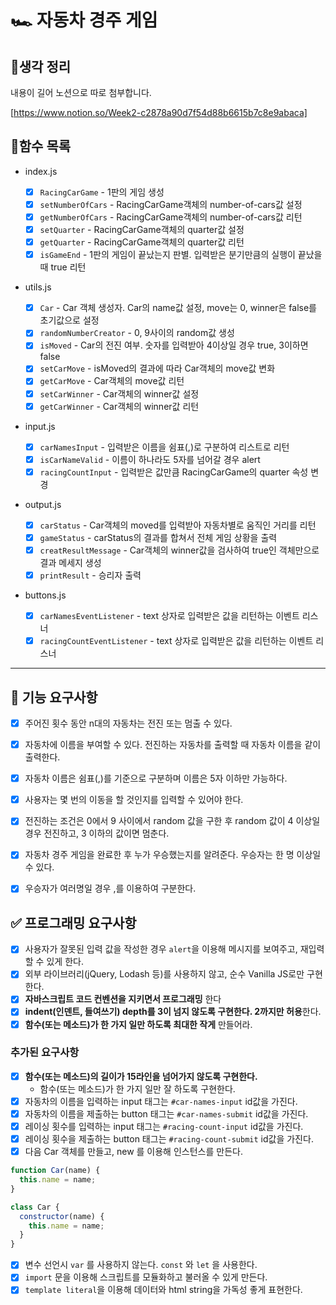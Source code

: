 # 🏎️ 자동차 경주 게임

## 📌생각 정리
내용이 길어 노션으로 따로 첨부합니다.

[https://www.notion.so/Week2-c2878a90d7f54d88b6615b7c8e9abaca]

## 📌함수 목록
- index.js
    
    - [x] `RacingCarGame` - 1판의 게임 생성   
    - [x] `setNumberOfCars` - RacingCarGame객체의 number-of-cars값 설정   
    - [x] `getNumberOfCars` - RacingCarGame객체의 number-of-cars값 리턴   
    - [x] `setQuarter` - RacingCarGame객체의 quarter값 설정   
    - [x] `getQuarter` - RacingCarGame객체의 quarter값 리턴   
    - [x] `isGameEnd` - 1판의 게임이 끝났는지 판별. 입력받은 분기만큼의 실행이 끝났을 때 true 리턴   

- utils.js
    - [x] `Car` - Car 객체 생성자. Car의 name값 설정, move는 0, winner은 false를 초기값으로 설정   
    - [x] `randomNumberCreator` - 0, 9사이의 random값 생성   
    - [x] `isMoved`  - Car의 전진 여부. 숫자를 입력받아 4이상일 경우 true, 3이하면 false   
    - [x] `setCarMove` - isMoved의 결과에 따라 Car객체의 move값 변화   
    - [x] `getCarMove` - Car객체의 move값 리턴   
    - [x] `setCarWinner` - Car객체의 winner값 설정   
    - [x] `getCarWinner` - Car객체의 winner값 리턴   

- input.js
    - [x] `carNamesInput` - 입력받은 이름을 쉼표(,)로 구분하여 리스트로 리턴   
    - [x] `isCarNameValid` - 이름이 하나라도 5자를 넘어갈 경우 alert   
    - [x] `racingCountInput` - 입력받은 값만큼 RacingCarGame의  quarter 속성 변경   

- output.js
    - [x] `carStatus` - Car객체의 moved를 입력받아 자동차별로 움직인 거리를 리턴   
    - [x] `gameStatus` - carStatus의 결과를 합쳐서 전체 게임 상황을 출력   
    - [x] `creatResultMessage` - Car객체의 winner값을 검사하여 true인 객체만으로 결과 메세지 생성   
    - [x] `printResult` - 승리자 출력   

- buttons.js
    - [x] `carNamesEventListener` - text 상자로 입력받은 값을 리턴하는 이벤트 리스너   
    - [x] `racingCountEventListener` - text 상자로 입력받은 값을 리턴하는 이벤트 리스너   
------

## 🎯 기능 요구사항

- [x] 주어진 횟수 동안 n대의 자동차는 전진 또는 멈출 수 있다.   
- [x] 자동차에 이름을 부여할 수 있다. 전진하는 자동차를 출력할 때 자동차 이름을 같이 출력한다.   
- [x] 자동차 이름은 쉼표(,)를 기준으로 구분하며 이름은 5자 이하만 가능하다.   
- [x] 사용자는 몇 번의 이동을 할 것인지를 입력할 수 있어야 한다.   
- [x] 전진하는 조건은 0에서 9 사이에서 random 값을 구한 후 random 값이 4 이상일 경우 전진하고, 3 이하의 값이면 멈춘다.   
- [x] 자동차 경주 게임을 완료한 후 누가 우승했는지를 알려준다. 우승자는 한 명 이상일 수 있다.   
- [x] 우승자가 여러명일 경우 ,를 이용하여 구분한다.   


## ✅ 프로그래밍 요구사항
- [x] 사용자가 잘못된 입력 값을 작성한 경우 `alert`을 이용해 메시지를 보여주고, 재입력할 수 있게 한다.   
- [x] 외부 라이브러리(jQuery, Lodash 등)를 사용하지 않고, 순수 Vanilla JS로만 구현한다.   
- [x] **자바스크립트 코드 컨벤션을 지키면서 프로그래밍** 한다   
- [x] **indent(인덴트, 들여쓰기) depth를 3이 넘지 않도록 구현한다. 2까지만 허용**한다.   
- [x] **함수(또는 메소드)가 한 가지 일만 하도록 최대한 작게** 만들어라.   

### 추가된 요구사항

- [x] **함수(또는 메소드)의 길이가 15라인을 넘어가지 않도록 구현한다.**
  - 함수(또는 메소드)가 한 가지 일만 잘 하도록 구현한다.   
- [x] 자동차의 이름을 입력하는 input 태그는 `#car-names-input` id값을 가진다.   
- [x] 자동차의 이름을 제출하는 button 태그는 `#car-names-submit` id값을 가진다.   
- [x] 레이싱 횟수를 입력하는 input 태그는 `#racing-count-input` id값을 가진다.   
- [x] 레이싱 횟수을 제출하는 button 태그는 `#racing-count-submit` id값을 가진다.   
- [x] 다음 Car 객체를 만들고, new 를 이용해 인스턴스를 만든다.   

```javascript
function Car(name) {
  this.name = name;
}

class Car {
  constructor(name) {
    this.name = name;
  }
}
```

- [x] 변수 선언시 `var` 를 사용하지 않는다. `const` 와 `let` 을 사용한다.   
- [x] `import` 문을 이용해 스크립트를 모듈화하고 불러올 수 있게 만든다.   
- [x] `template literal`을 이용해 데이터와 html string을 가독성 좋게 표현한다.    

